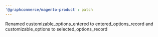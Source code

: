 ```yaml
---
'@graphcommerce/magento-product': patch
---
```


Renamed customizable_options_entered to entered_options_record and customizable_options to selected_options_record
